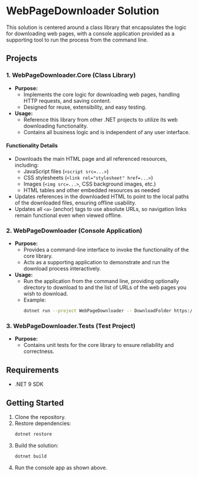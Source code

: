 # WebPageDownloader Solution

This solution is centered around a class library that encapsulates the logic for downloading web pages, with a console application provided as a supporting tool to run the process from the command line.

## Projects

### 1. WebPageDownloader.Core (Class Library)
- **Purpose:**
  - Implements the core logic for downloading web pages, handling HTTP requests, and saving content.
  - Designed for reuse, extensibility, and easy testing.
- **Usage:**
  - Reference this library from other .NET projects to utilize its web downloading functionality.
  - Contains all business logic and is independent of any user interface.

#### Functionality Details
- Downloads the main HTML page and all referenced resources, including:
  - JavaScript files (`<script src=...>`)
  - CSS stylesheets (`<link rel="stylesheet" href=...>`)
  - Images (`<img src=...>`, CSS background images, etc.)
  - HTML tables and other embedded resources as needed
- Updates references in the downloaded HTML to point to the local paths of the downloaded files, ensuring offline usability.
- Updates all `<a>` (anchor) tags to use absolute URLs, so navigation links remain functional even when viewed offline.

### 2. WebPageDownloader (Console Application)
- **Purpose:**
  - Provides a command-line interface to invoke the functionality of the core library.
  - Acts as a supporting application to demonstrate and run the download process interactively.
- **Usage:**
  - Run the application from the command line, providing optionally directory to download to and the list of URLs of the web pages you wish to download.
  - Example:
    ```sh
    dotnet run --project WebPageDownloader -- DownloadFolder https://example.com
    ```

### 3. WebPageDownloader.Tests (Test Project)
- **Purpose:**
  - Contains unit tests for the core library to ensure reliability and correctness.

## Requirements
- .NET 9 SDK

## Getting Started
1. Clone the repository.
2. Restore dependencies:
   ```sh
   dotnet restore
   ```
3. Build the solution:
   ```sh
   dotnet build
   ```
4. Run the console app as shown above.
